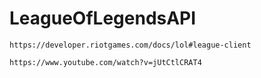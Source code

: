 # LeagueOfLegendsAPI
```https://developer.riotgames.com/docs/lol#league-client```


```https://www.youtube.com/watch?v=jUtCtlCRAT4```
